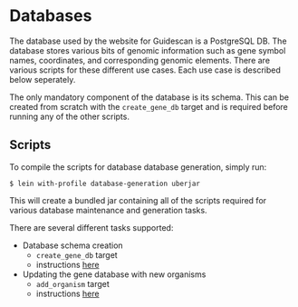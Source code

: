 # Databases

The database used by the website for Guidescan is a PostgreSQL DB. The
database stores various bits of genomic information such as gene
symbol names, coordinates, and corresponding genomic elements. There
are various scripts for these different use cases. Each use case is
described below seperately.

The only mandatory component of the database is its schema. This can
be created from scratch with the `create_gene_db` target and is
required before running any of the other scripts.

## Scripts

To compile the scripts for database database generation, simply run:

```shell
$ lein with-profile database-generation uberjar
```

This will create a bundled jar containing all of the scripts required
for various database maintenance and generation tasks.

There are several different tasks supported:

* Database schema creation
    * `create_gene_db` target
    * instructions [here](./create_db.md)
* Updating the gene database with new organisms
    * `add_organism` target
    * instructions [here](./add_organism.md)
   
